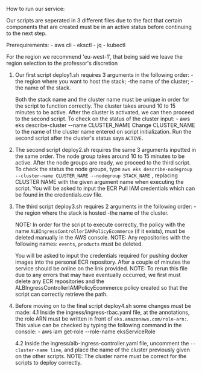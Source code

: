 How to run our service:

Our scripts are seperated in 3 different files due to the fact that certain components that are created must be in an active status
before continuing to the next step.

Prerequirements:
	- aws cli
	- eksctl
	- jq
	- kubectl


For the region we recommend 'eu-west-1', that being said we leave the region selection to the professor's discretion

1. Our first script deploy1.sh requires 3 arguments in the following order: 
	-the region where you want to host the stack; 
	-the name of the cluster; 
	-the name of the stack. 
	
	Both the stack name and the cluster name must be unique in order for the script to function correctly.
    	The cluster takes around 10 to 15 minutes to be active. After the cluster is activated, we can then proceed to the second script.
	To check on the status of the cluster input: 
		-  aws eks describe-cluster --name CLUSTER_NAME
	Change CLUSTER_NAME to the name of the cluster name entered on script initialization. 
	Run the second script after the cluster's status says `ACTIVE`.

2. The second script deploy2.sh requires the same 3 arguments inputted in the same order.
    The node group takes around 10 to 15 minutes to be active. After the node groups are ready, we proceed to the third script.
    To check the status the node groups, type `aws eks describe-nodegroup --cluster-name CLUSTER_NAME --nodegroup STACK_NAME` , replacing CLUSTER:NAME with the given argument name when executing the script.
    You will be asked to input the ECR Pull IAM credentials which can be found in the credentials.csv file.

3. The third script deploy3.sh requires 2 arguments in the following order: 
	-the region where the stack is hosted
	-the name of the cluster.

	NOTE: In order for the script to execute correctly, the policy with the name `ALBIngressControllerIAMPolicyEcommerce` (if it exists), must be deleted manually in the AWS console.
	NOTE: Any repositories with the following names: `events`, `products` must be deleted.

	You will be asked to input the credentials required for pushing docker images into the personal ECR repository.
	After a couple of minutes the service should be online on the link provided.
	NOTE: To rerun this file due to any errors that may have eventually occurred, we first must delete any ECR repositories and the ALBIngressControllerIAMPolicyEcommerce policy created so that the script can correctly retrieve the path.
	
4. Before moving on to the final script deploy4.sh some changes must be made:
	4.1 Inside the ingress/ingress-rbac.yaml file, at the annotations, the role ARN must be written in front of  `eks.amazonaws.com/role-arn:`. This value can be checked by typing the following command in the console:
		- aws iam get-role --role-name eksServiceRole

	4.2 Inside the ingress/alb-ingress-controller.yaml file, uncomment the `--cluster-name line`, and place the name of the cluster previously given on the other scripts. NOTE: The cluster name must be correct for the scripts to deploy correctly.
